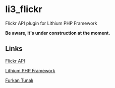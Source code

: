 # li3_flickr

Flickr API plugin for Lithium PHP Framework

**Be aware, it's under construction at the moment.**

## Links
[Flickr API](http://www.flickr.com/services/api/)

[Lithium PHP Framework](http://lithify.me)

[Furkan Tunalı](http://www.furkantunali.com/)

